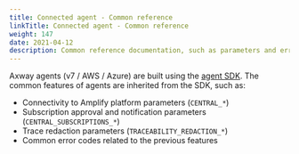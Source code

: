 ```yaml
---
title: Connected agent - Common reference
linkTitle: Connected agent - Common reference
weight: 147
date: 2021-04-12
description: Common reference documentation, such as parameters and error codes, that are shared by Axway agents.
---
```

Axway agents (v7 / AWS / Azure) are built using the [agent SDK](https://github.com/Axway/agent-sdk). The common features of agents are inherited from the SDK, such as:

* Connectivity to Amplify platform parameters (`CENTRAL_*`)
* Subscription approval and notification parameters (`CENTRAL_SUBSCRIPTIONS_*`)
* Trace redaction parameters (`TRACEABILITY_REDACTION_*`)
* Common error codes related to the previous features